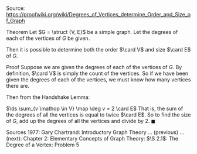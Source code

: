 # 

Source: https://proofwiki.org/wiki/Degrees_of_Vertices_determine_Order_and_Size_of_Graph

Theorem
Let $G = \struct {V, E}$ be a simple graph.
Let the degrees of each of the vertices of $G$ be given.

Then it is possible to determine both the order $\card V$ and size $\card E$ of $G$.


Proof
Suppose we are given the degrees of each of the vertices of $G$.
By definition, $\card V$ is simply the count of the vertices.
So if we have been given the degrees of each of the vertices, we must know how many vertices there are.

Then from the Handshake Lemma:

$\ds \sum_{v \mathop \in V} \map \deg v = 2 \card E$
That is, the sum of the degrees of all the vertices is equal to twice $\card E$.
So to find the size of $G$, add up the degrees of all the vertices and divide by $2$.
$\blacksquare$


Sources
1977: Gary Chartrand: Introductory Graph Theory ... (previous) ... (next): Chapter $2$: Elementary Concepts of Graph Theory: $\S 2.1$: The Degree of a Vertex: Problem $5$




